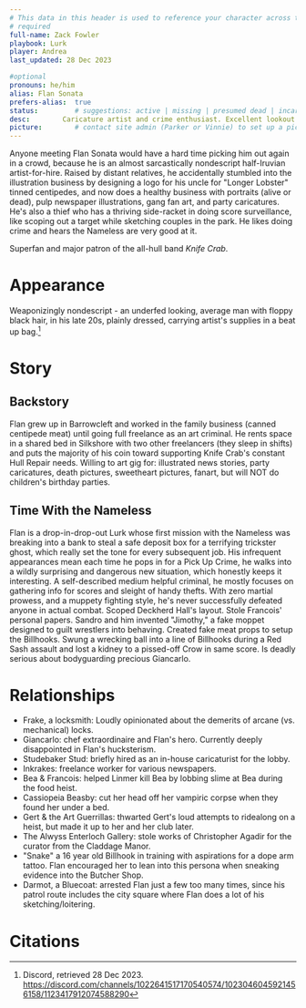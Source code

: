 ```yaml
---
# This data in this header is used to reference your character across the entire website. 
# required
full-name: Zack Fowler
playbook: Lurk
player: Andrea
last_updated: 28 Dec 2023

#optional
pronouns: he/him 
alias: Flan Sonata
prefers-alias:  true
status:         # suggestions: active | missing | presumed dead | incarcerated | dead
desc:        Caricature artist and crime enthusiast. Excellent lookout and scout. # 1-2 sentences about the character
picture:        # contact site admin (Parker or Vinnie) to set up a picture.
---
```


Anyone meeting Flan Sonata would have a hard time picking him out again in a crowd, because he is an almost sarcastically nondescript half-Iruvian artist-for-hire. Raised by distant relatives, he accidentally stumbled into the illustration business by designing a logo for his uncle for "Longer Lobster" tinned centipedes, and now does a healthy business with portraits (alive or dead), pulp newspaper illustrations, gang fan art, and party caricatures. He's also a thief who has a thriving side-racket in doing score surveillance, like scoping out a target while sketching couples in the park. He likes doing crime and hears the Nameless are very good at it.

Superfan and major patron of the all-hull band *Knife Crab*.


# Appearance
Weaponizingly nondescript - an underfed looking, average man with floppy black hair, in his late 20s, plainly dressed, carrying artist's supplies in a beat up bag.[^intro-post]

# Story
## Backstory
Flan grew up in Barrowcleft and worked in the family business (canned centipede meat) until going full freelance as an art criminal. He rents space in a shared bed in Silkshore with two other freelancers (they sleep in shifts) and puts the majority of his coin toward supporting Knife Crab's constant Hull Repair needs. Willing to art gig for: illustrated news stories, party caricatures, death pictures, sweetheart pictures, fanart, but will NOT do children's birthday parties.

## Time With the Nameless
Flan is a drop-in-drop-out Lurk whose first mission with the Nameless was breaking into a bank to steal a safe deposit box for a terrifying trickster ghost, which really set the tone for every subsequent job. His infrequent appearances mean each time he pops in for a Pick Up Crime, he walks into a wildly surprising and dangerous new situation, which honestly keeps it interesting. 
A self-described medium helpful criminal, he mostly focuses on gathering info for scores and sleight of handy thefts. With zero martial prowess, and a muppety fighting style, he's never successfully defeated anyone in actual combat. Scoped Deckherd Hall's layout. Stole Francois' personal papers. Sandro and him invented "Jimothy," a fake moppet designed to guilt wrestlers into behaving. Created fake meat props to setup the Billhooks. Swung a wrecking ball into a line of Billhooks during a Red Sash assault and lost a kidney to a pissed-off Crow in same score. 
Is deadly serious about bodyguarding precious Giancarlo.


# Relationships

* Frake, a locksmith: Loudly opinionated about the demerits of arcane (vs. mechanical) locks. 
* Giancarlo: chef extraordinaire and Flan's hero. Currently deeply disappointed in Flan's hucksterism.
* Studebaker Stud: briefly hired as an in-house caricaturist for the lobby.
* Inkrakes: freelance worker for various newspapers.
* Bea & Francois: helped Linmer kill Bea by lobbing slime at Bea during the food heist.
* Cassiopeia Beasby: cut her head off her vampiric corpse when they found her under a bed.
* Gert & the Art Guerrillas: thwarted Gert's loud attempts to ridealong on a heist, but made it up to her and her club later.
* The Alwyss Enterloch Gallery: stole works of Christopher Agadir for the curator from the Claddage Manor.
* "Snake" a 16 year old Billhook in training with aspirations for a dope arm tattoo. Flan encouraged her to lean into this persona when sneaking evidence into the Butcher Shop.
* Darmot, a Bluecoat: arrested Flan just a few too many times, since his patrol route includes the city square where Flan does a lot of his sketching/loitering. 

# Citations

[^intro-post]: Discord, retrieved 28 Dec 2023. <https://discord.com/channels/1022641517170540574/1023046045921456158/1123417912074588290>
